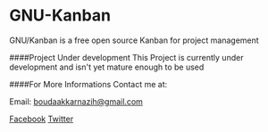 # GNU-Kanban
GNU/Kanban is a free open source Kanban for project management

####Project Under development
This Project is currently under development and isn't yet mature enough to be used


####For More Informations
Contact me at:

Email: boudaakkarnazih@gmail.com

[Facebook](https://facebook.com/spounka346)
[Twitter](https://twitter.com/spounka346)